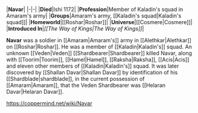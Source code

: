 |**Navar**|
|-|-|
|**Died**|Ishi 1172|
|**Profession**|Member of Kaladin's squad in Amaram's army|
|**Groups**|Amaram's army, [[Kaladin's squad\|Kaladin's squad]]|
|**Homeworld**|[[Roshar\|Roshar]]|
|**Universe**|[[Cosmere\|Cosmere]]|
|**Introduced In**|*[[The Way of Kings\|The Way of Kings]]*|

**Navar** was a soldier in [[Amaram\|Amaram's]] army in [[Alethkar\|Alethkar]] on [[Roshar\|Roshar]]. He was a member of [[Kaladin\|Kaladin's]] squad.
An unknown [[Veden\|Veden]] [[Shardbearer\|Shardbearer]] killed Navar, along with [[Toorim\|Toorim]], [[Hamel\|Hamel]], [[Raksha\|Raksha]], [[Acis\|Acis]] and eleven other members of [[Kaladin\|Kaladin's]] squad. It was later discovered by [[Shallan Davar\|Shallan Davar]] by identification of his [[Shardblade\|shardblade]], in the current possession of [[Amaram\|Amaram]], that the Veden Shardbearer was [[Helaran Davar\|Helaran Davar]].



https://coppermind.net/wiki/Navar